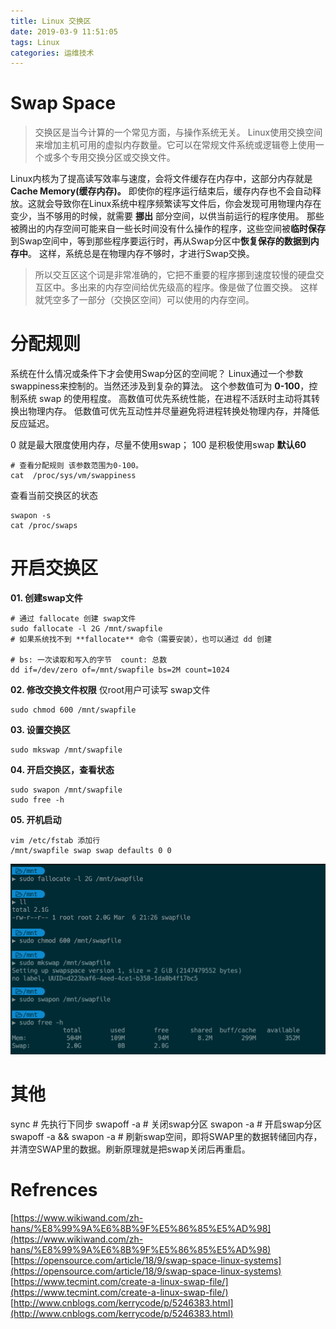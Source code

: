 ```yaml
---
title: Linux 交换区
date: 2019-03-9 11:51:05
tags: Linux
categories: 运维技术
---
```


# Swap Space
> 交换区是当今计算的一个常见方面，与操作系统无关。
> Linux使用交换空间来增加主机可用的虚拟内存数量。它可以在常规文件系统或逻辑卷上使用一个或多个专用交换分区或交换文件。

Linux内核为了提高读写效率与速度，会将文件缓存在内存中，这部分内存就是**Cache Memory(缓存内存)。**
即使你的程序运行结束后，缓存内存也不会自动释放。这就会导致你在Linux系统中程序频繁读写文件后，你会发现可用物理内存在变少，当不够用的时候，就需要 **挪出** 部分空间，以供当前运行的程序使用。
那些被腾出的内存空间可能来自一些长时间没有什么操作的程序，这些空间被**临时保存**到Swap空间中，等到那些程序要运行时，再从Swap分区中**恢复保存的数据到内存中**。
这样，系统总是在物理内存不够时，才进行Swap交换。
> 所以交互区这个词是非常准确的，它把不重要的程序挪到速度较慢的硬盘交互区中。多出来的内存空间给优先级高的程序。像是做了位置交换。
> 这样就凭空多了一部分（交换区空间）可以使用的内存空间。
# 分配规则

系统在什么情况或条件下才会使用Swap分区的空间呢？ 
Linux通过一个参数swappiness来控制的。当然还涉及到复杂的算法。
这个参数值可为 **0-100**，控制系统 swap 的使用程度。
高数值可优先系统性能，在进程不活跃时主动将其转换出物理内存。
低数值可优先互动性并尽量避免将进程转换处物理内存，并降低反应延迟。

0 就是最大限度使用内存，尽量不使用swap；
100 是积极使用swap  **默认60**
```
# 查看分配规则 该参数范围为0-100。
cat  /proc/sys/vm/swappiness
```
查看当前交换区的状态
```
swapon -s
cat /proc/swaps
```

# 开启交换区
**01. 创建swap文件**
```
# 通过 fallocate 创建 swap文件
sudo fallocate -l 2G /mnt/swapfile
# 如果系统找不到 **fallocate** 命令（需要安装），也可以通过 dd 创建

# bs: 一次读取和写入的字节  count: 总数     
dd if=/dev/zero of=/mnt/swapfile bs=2M count=1024
```
**02. 修改交换文件权限**
仅root用户可读写 swap文件
```
sudo chmod 600 /mnt/swapfile
```
**03. 设置交换区**
```
sudo mkswap /mnt/swapfile
```
**04. 开启交换区，查看状态** 
```
sudo swapon /mnt/swapfile
sudo free -h
```
**05. 开机启动**

```
vim /etc/fstab 添加行
/mnt/swapfile swap swap defaults 0 0
```
![image.png](../../images/2019-3/linux_1.png)

# 其他
sync                         # 先执行下同步
swapoff -a                   # 关闭swap分区
swapon -a                    # 开启swap分区
swapoff -a && swapon -a      # 刷新swap空间，即将SWAP里的数据转储回内存，并清空SWAP里的数据。刷新原理就是把swap关闭后再重启。

# Refrences
[https://www.wikiwand.com/zh-hans/%E8%99%9A%E6%8B%9F%E5%86%85%E5%AD%98](https://www.wikiwand.com/zh-hans/%E8%99%9A%E6%8B%9F%E5%86%85%E5%AD%98)
[https://opensource.com/article/18/9/swap-space-linux-systems](https://opensource.com/article/18/9/swap-space-linux-systems)
[https://www.tecmint.com/create-a-linux-swap-file/](https://www.tecmint.com/create-a-linux-swap-file/)
[http://www.cnblogs.com/kerrycode/p/5246383.html](http://www.cnblogs.com/kerrycode/p/5246383.html)